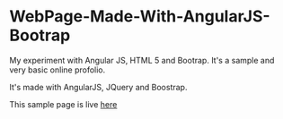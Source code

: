 WebPage-Made-With-AngularJS-Bootrap
===================================

My experiment with Angular JS, HTML 5 and Bootrap.
It's a sample and very basic online profolio.

It's made with AngularJS, JQuery and Boostrap.


This sample page is live [here](http://sample_portfolio.paperplane.io/)
